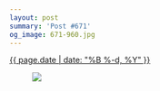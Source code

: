 ```yaml
---
layout: post
summary: 'Post #671'
og_image: 671-960.jpg
---
```


<div class="post">
 <time>
  <a href="/671">
   {{ page.date | date: "%B %-d, %Y" }}
  </a>
 </time>
 <a href="/671">
  <figure data-taken="8/6/2017">
   <img sizes="(min-width: 700px) 50vw, calc(100vw - 2rem)" src="{{ site.assets_url }}/671-480.jpg" srcset="{{ site.assets_url }}/671-240.jpg 240w, {{ site.assets_url }}/671-480.jpg 480w, {{ site.assets_url }}/671-720.jpg 720w, {{ site.assets_url }}/671-960.jpg 960w"/>
  </figure>
 </a>
</div>
